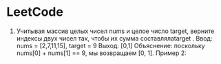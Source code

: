 # LeetCode
1) Учитывая массив целых чисел nums и целое число target, верните индексы двух чисел так, чтобы их сумма составлялаtarget .
Ввод: nums = [2,7,11,15], target = 9
 Выход: [0,1]
 Объяснение: поскольку nums[0] + nums[1] == 9, мы возвращаем [0, 1].
Пример 2:
